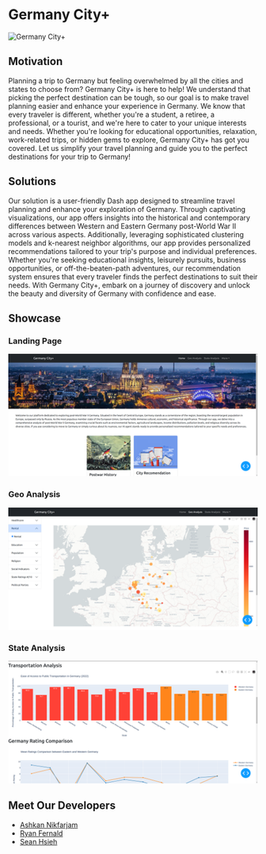 # Germany City+

![Germany City+](https://cdn.dribbble.com/users/3955123/screenshots/7133287/image.gif)

## Motivation

Planning a trip to Germany but feeling overwhelmed by all the cities and states to choose from? Germany City+ is here to help! We understand that picking the perfect destination can be tough, so our goal is to make travel planning easier and enhance your experience in Germany. We know that every traveler is different, whether you're a student, a retiree, a professional, or a tourist, and we're here to cater to your unique interests and needs. Whether you're looking for educational opportunities, relaxation, work-related trips, or hidden gems to explore, Germany City+ has got you covered. Let us simplify your travel planning and guide you to the perfect destinations for your trip to Germany!

## Solutions

Our solution is a user-friendly Dash app designed to streamline travel planning and enhance your exploration of Germany. Through captivating visualizations, our app offers insights into the historical and contemporary differences between Western and Eastern Germany post-World War II across various aspects. Additionally, leveraging sophisticated clustering models and k-nearest neighbor algorithms, our app provides personalized recommendations tailored to your trip's purpose and individual preferences. Whether you're seeking educational insights, leisurely pursuits, business opportunities, or off-the-beaten-path adventures, our recommendation system ensures that every traveler finds the perfect destinations to suit their needs. With Germany City+, embark on a journey of discovery and unlock the beauty and diversity of Germany with confidence and ease.

## Showcase

### Landing Page

![Landing Page](./assets//app_screenshot/image.png)

### Geo Analysis

![Geo Analysis](./assets//app_screenshot/image1.png)

### State Analysis

![State Analysis](./assets//app_screenshot/image2.png)

## Meet Our Developers

- [Ashkan Nikfarjam](https://github.com/AshkanNikfarjam)
- [Ryan Fernald](https://github.com/ryanfernald)
- [Sean Hsieh](https://github.com/ShangchenHsieh)
